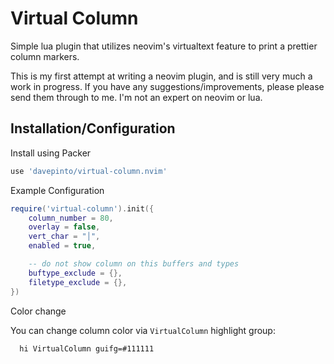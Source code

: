 # Virtual Column

Simple lua plugin that utilizes neovim's virtualtext feature to print a
prettier column markers.

This is my first attempt at writing a neovim plugin, and is still very much a
work in progress. If you have any suggestions/improvements, please please send
them through to me. I'm not an expert on neovim or lua.

## Installation/Configuration

Install using Packer

```lua
use 'davepinto/virtual-column.nvim'
```

Example Configuration

```lua
require('virtual-column').init({
    column_number = 80,
    overlay = false,
    vert_char = "│",
    enabled = true,

    -- do not show column on this buffers and types
    buftype_exclude = {},
    filetype_exclude = {},
})
```

Color change

You can change column color via `VirtualColumn` highlight group:

```vim
  hi VirtualColumn guifg=#111111
```
